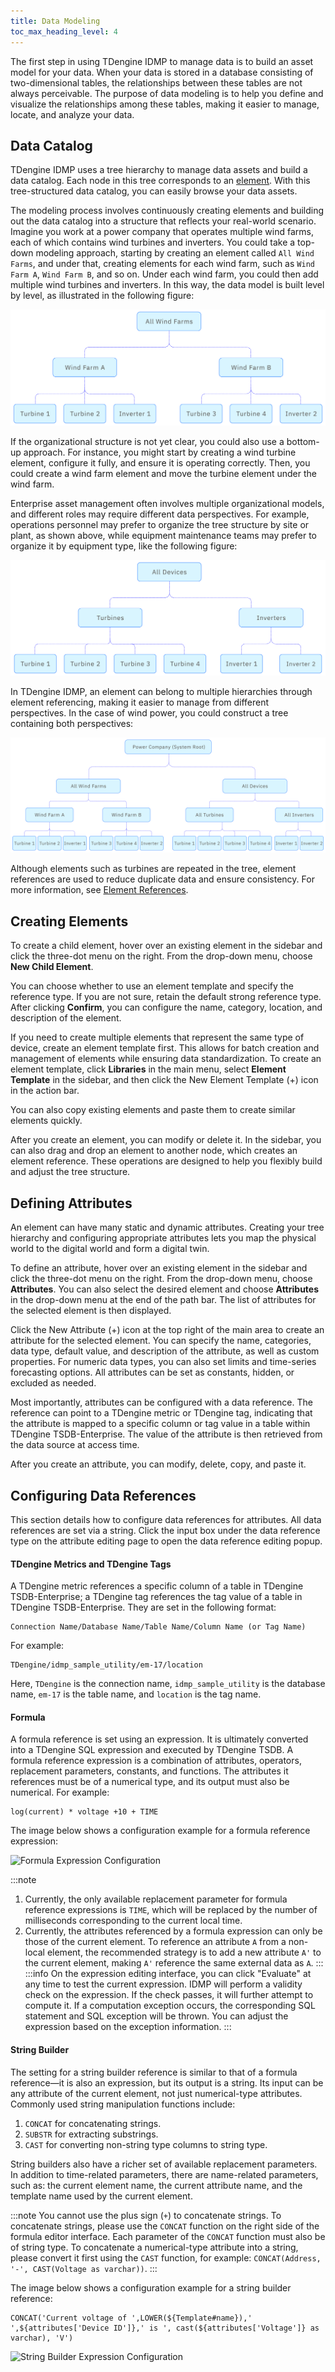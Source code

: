 ```yaml
---
title: Data Modeling
toc_max_heading_level: 4
---
```


The first step in using TDengine IDMP to manage data is to build an asset model for your data. When your data is stored in a database consisting of two-dimensional tables, the relationships between these tables are not always perceivable. The purpose of data modeling is to help you define and visualize the relationships among these tables, making it easier to manage, locate, and analyze your data.

## Data Catalog

TDengine IDMP uses a tree hierarchy to manage data assets and build a data catalog. Each node in this tree corresponds to an [element](../03-concepts.md#elements). With this tree-structured data catalog, you can easily browse your data assets.

The modeling process involves continuously creating elements and building out the data catalog into a structure that reflects your real-world scenario. Imagine you work at a power company that operates multiple wind farms, each of which contains wind turbines and inverters. You could take a top-down modeling approach, starting by creating an element called `All Wind Farms`, and under that, creating elements for each wind farm, such as `Wind Farm A`, `Wind Farm B`, and so on. Under each wind farm, you could then add multiple wind turbines and inverters. In this way, the data model is built level by level, as illustrated in the following figure:

![](../assets/data-model-01.png)

If the organizational structure is not yet clear, you could also use a bottom-up approach. For instance, you might start by creating a wind turbine element, configure it fully, and ensure it is operating correctly. Then, you could create a wind farm element and move the turbine element under the wind farm.

Enterprise asset management often involves multiple organizational models, and different roles may require different data perspectives. For example, operations personnel may prefer to organize the tree structure by site or plant, as shown above, while equipment maintenance teams may prefer to organize it by equipment type, like the following figure:

![](../assets/data-model-02.png)

In TDengine IDMP, an element can belong to multiple hierarchies through element referencing, making it easier to manage from different perspectives. In the case of wind power, you could construct a tree containing both perspectives:

![](../assets/data-model-03.png)

Although elements such as turbines are repeated in the tree, element references are used to reduce duplicate data and ensure consistency. For more information, see [Element References](../06-advanced/07-element-reference.md).

## Creating Elements

To create a child element, hover over an existing element in the sidebar and click the three-dot menu on the right. From the drop-down menu, choose **New Child Element**.

You can choose whether to use an element template and specify the reference type. If you are not sure, retain the default strong reference type. After clicking **Confirm**, you can configure the name, category, location, and description of the element.

If you need to create multiple elements that represent the same type of device, create an element template first. This allows for batch creation and management of elements while ensuring data standardization. To create an element template, click **Libraries** in the main menu, select **Element Template** in the sidebar, and then click the New Element Template (+) icon in the action bar.

You can also copy existing elements and paste them to create similar elements quickly.

After you create an element, you can modify or delete it. In the sidebar, you can also drag and drop an element to another node, which creates an element reference. These operations are designed to help you flexibly build and adjust the tree structure.

## Defining Attributes

An element can have many static and dynamic attributes. Creating your tree hierarchy and configuring appropriate attributes lets you map the physical world to the digital world and form a digital twin.

To define an attribute, hover over an existing element in the sidebar and click the three-dot menu on the right. From the drop-down menu, choose **Attributes**. You can also select the desired element and choose **Attributes** in the drop-down menu at the end of the path bar. The list of attributes for the selected element is then displayed.

Click the New Attribute (+) icon at the top right of the main area to create an attribute for the selected element. You can specify the name, categories, data type, default value, and description of the attribute, as well as custom properties. For numeric data types, you can also set limits and time-series forecasting options. All attributes can be set as constants, hidden, or excluded as needed.

Most importantly, attributes can be configured with a data reference. The reference can point to a TDengine metric or TDengine tag, indicating that the attribute is mapped to a specific column or tag value in a table within TDengine TSDB-Enterprise. The value of the attribute is then retrieved from the data source at access time.

After you create an attribute, you can modify, delete, copy, and paste it.

## Configuring Data References

This section details how to configure data references for attributes. All data references are set via a string. Click the input box under the data reference type on the attribute editing page to open the data reference editing popup.

#### TDengine Metrics and TDengine Tags
A TDengine metric references a specific column of a table in TDengine TSDB-Enterprise; a TDengine tag references the tag value of a table in TDengine TSDB-Enterprise. They are set in the following format:
```
Connection Name/Database Name/Table Name/Column Name (or Tag Name)
```
For example:
```
TDengine/idmp_sample_utility/em-17/location
```
Here, `TDengine` is the connection name, `idmp_sample_utility` is the database name, `em-17` is the table name, and `location` is the tag name.

#### Formula
A formula reference is set using an expression. It is ultimately converted into a TDengine SQL expression and executed by TDengine TSDB. A formula reference expression is a combination of attributes, operators, replacement parameters, constants, and functions. The attributes it references must be of a numerical type, and its output must also be numerical. For example:
```
log(current) * voltage +10 + TIME
```
The image below shows a configuration example for a formula reference expression:

![Formula Expression Configuration](/docs-img/basic/formula-setting-en.png)

:::note
1.  Currently, the only available replacement parameter for formula reference expressions is `TIME`, which will be replaced by the number of milliseconds corresponding to the current local time.
2.  Currently, the attributes referenced by a formula expression can only be those of the current element. To reference an attribute `A` from a non-local element, the recommended strategy is to add a new attribute `A'` to the current element, making `A'` reference the same external data as `A`.
:::
:::info
On the expression editing interface, you can click "Evaluate" at any time to test the current expression. IDMP will perform a validity check on the expression. If the check passes, it will further attempt to compute it. If a computation exception occurs, the corresponding SQL statement and SQL exception will be thrown. You can adjust the expression based on the exception information.
:::

#### String Builder
The setting for a string builder reference is similar to that of a formula reference—it is also an expression, but its output is a string. Its input can be any attribute of the current element, not just numerical-type attributes. Commonly used string manipulation functions include:
1.  `CONCAT` for concatenating strings.
2.  `SUBSTR` for extracting substrings.
3.  `CAST` for converting non-string type columns to string type.

String builders also have a richer set of available replacement parameters. In addition to time-related parameters, there are name-related parameters, such as: the current element name, the current attribute name, and the template name used by the current element.

:::note
You cannot use the plus sign (`+`) to concatenate strings. To concatenate strings, please use the `CONCAT` function on the right side of the formula editor interface. Each parameter of the `CONCAT` function must also be of string type. To concatenate a numerical-type attribute into a string, please convert it first using the `CAST` function, for example: `CONCAT(Address, '-', CAST(Voltage as varchar))`.
:::

The image below shows a configuration example for a string builder reference:
```
CONCAT('Current voltage of ',LOWER(${Template#name}),' ',${attributes['Device ID']},' is ', cast(${attributes['Voltage']} as varchar), 'V')
```
![String Builder Expression Configuration](/docs-img/basic/string-builder-en.png)